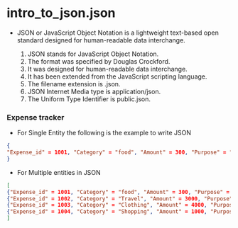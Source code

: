 # intro_to_json.json

- JSON or JavaScript Object Notation is a lightweight text-based open standard designed for human-readable data interchange.

  1. JSON stands for JavaScript Object Notation.
  1. The format was specified by Douglas Crockford.
  1. It was designed for human-readable data interchange.
  1. It has been extended from the JavaScript scripting language.
  1. The filename extension is .json.
  1. JSON Internet Media type is application/json.
  1. The Uniform Type Identifier is public.json.

### Expense tracker

* For Single Entity the following is the example to write JSON
```json
{
"Expense_id" = 1001, "Category" = "food", "Amount" = 300, "Purpose" = "Cash", "Description" = "Icecream"
}
```

* For Multiple entities in JSON

```json
[
{"Expense_id" = 1001, "Category" = "food", "Amount" = 300, "Purpose" = "Cash", "Description" = "Icecream"},
{"Expense_id" = 1002, "Category" = "Travel", "Amount" = 3000, "Purpose" = "Online", "Description" = "Hyderabad"},
{"Expense_id" = 1003, "Category" = "Clothing", "Amount" = 4000, "Purpose" = "Online", "Description" = "Saree"},
{"Expense_id" = 1004, "Category" = "Shopping", "Amount" = 1000, "Purpose" = "Cash", "Description" = "Bangles"}
]
```



